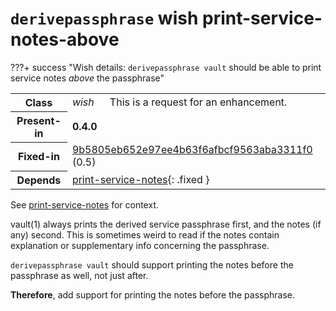 # `derivepassphrase` wish print-service-notes-above

???+ success "Wish details: `derivepassphrase vault` should be able to print service notes *above* the passphrase"
    <table id="bug-summary" markdown>
        <tr><th scope=col>Class<td><i>wish</i><td>This is a request for an enhancement.
        <tr><th scope=col>Present-in<td colspan=2><b>0.4.0</b>
        <tr><th scope=col>Fixed-in<td colspan=2><a href="https://github.com/the-13th-letter/derivepassphrase/commit/9b5805eb652e97ee4b63f6afbcf9563aba3311f0">9b5805eb652e97ee4b63f6afbcf9563aba3311f0</a> (0.5)
        <tr><th scope=col>Depends<td colspan=2>[print-service-notes](print-service-notes.md){: .fixed }
    </table>

See [print-service-notes](print-service-notes.md) for context.

vault(1) always prints the derived service passphrase first, and the notes (if any) second.  This is sometimes weird to read if the notes contain explanation or supplementary info concerning the passphrase.

`derivepassphrase vault` should support printing the notes before the passphrase as well, not just after.

**Therefore**, add support for printing the notes before the passphrase.
